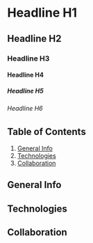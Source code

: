 # Headline H1
## Headline H2
### Headline H3
#### Headline H4 
##### Headline H5
###### Headline H6


## Table of Contents
1. [General Info](#general-info)
2. [Technologies](#technologies)
3. [Collaboration](#collaboration)  


## General Info

## Technologies

## Collaboration

